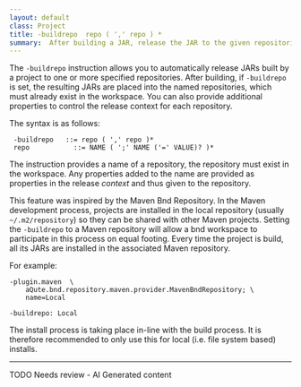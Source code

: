 ```yaml
---
layout: default
class: Project
title: -buildrepo  repo ( ',' repo ) *
summary:  After building a JAR, release the JAR to the given repositories.  
---
```


The `-buildrepo` instruction allows you to automatically release JARs built by a project to one or more specified repositories. After building, if `-buildrepo` is set, the resulting JARs are placed into the named repositories, which must already exist in the workspace. You can also provide additional properties to control the release context for each repository.

The syntax is as follows:

	 -buildrepo   ::= repo ( ',' repo )*
	 repo			::= NAME ( ';' NAME ('=' VALUE)? )*
	 
The instruction provides a name of a repository, the repository must exist in the workspace. Any properties added to the name are provided as properties in the release _context_ and thus given to the repository.

This feature was inspired by the Maven Bnd Repository. In the Maven development process, projects are installed in the local repository (usually `~/.m2/repository`) so they can be shared with other Maven projects. Setting the `-buildrepo` to a Maven repository will allow a bnd workspace to participate in this process on equal footing. Every time the project is build, all its JARs are installed in the associated Maven repository.

For example:

	-plugin.maven  \
		aQute.bnd.repository.maven.provider.MavenBndRepository; \
		name=Local
		
	-buildrepo: Local

The install process is taking place in-line with the build process. It is therefore recommended to only use this for local (i.e. file system based) installs.

<hr />
TODO Needs review - AI Generated content